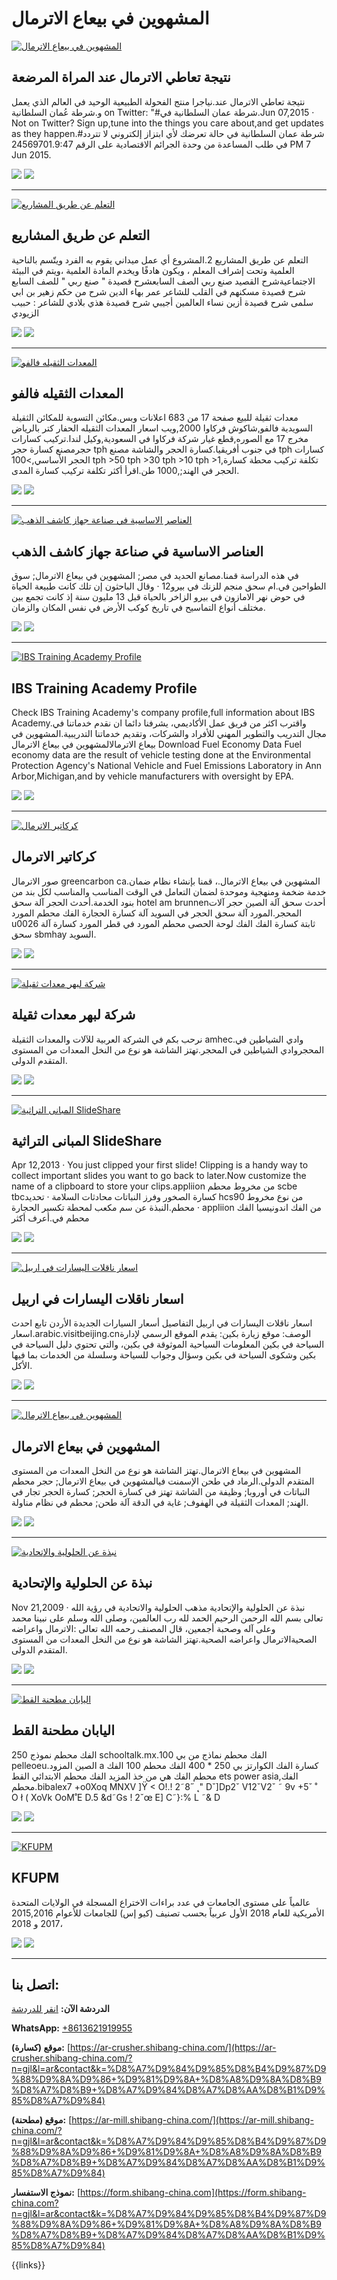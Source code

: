 # المشهوين في بيعاع الاترمال

<a href="https://swt.shibang-china.com/?n=gjl&l=ar&img&k=%D8%A7%D9%84%D9%85%D8%B4%D9%87%D9%88%D9%8A%D9%86+%D9%81%D9%8A+%D8%A8%D9%8A%D8%B9%D8%A7%D8%B9+%D8%A7%D9%84%D8%A7%D8%AA%D8%B1%D9%85%D8%A7%D9%84" target="_blank">![المشهوين في بيعاع الاترمال](http://static.shibang-china.com/all-800x300/236.jpg)</a>

## نتيجة تعاطي الاترمال عند المراة المرضعة
نتيجة تعاطي الاترمال عند.نياجرا منتج الفحولة الطبيعية الوحيد في العالم الذي يعمل و.شرطة عُمان السلطانية on Twitter: "#شرطة عمان السلطانية في.Jun 07,2015 · Not on Twitter? Sign up,tune into the things you care about,and get updates as they happen.#شرطة عمان السلطانية في حالة تعرضك لأي ابتزاز إلكتروني لا تتردد في طلب المساعدة من وحدة الجرائم الاقتصادية على الرقم 24569701.9:47 PM 7 Jun 2015.


<a href="https://whatsapp.shibangsoft.com/WhatsApp.php" target="_blank" title="WhatsApp">![](http://static.shibang-china.com/icon/whatsapp.png)</a> <a href="https://swt.shibang-china.com/?n=gjl&l=ar&icon&k=%D8%A7%D9%84%D9%85%D8%B4%D9%87%D9%88%D9%8A%D9%86+%D9%81%D9%8A+%D8%A8%D9%8A%D8%B9%D8%A7%D8%B9+%D8%A7%D9%84%D8%A7%D8%AA%D8%B1%D9%85%D8%A7%D9%84" target="_blank">![](http://static.shibang-china.com/icon/chat-ar.png)</a>

---

<a href="https://swt.shibang-china.com/?n=gjl&l=ar&img&k=%D8%A7%D9%84%D9%85%D8%B4%D9%87%D9%88%D9%8A%D9%86+%D9%81%D9%8A+%D8%A8%D9%8A%D8%B9%D8%A7%D8%B9+%D8%A7%D9%84%D8%A7%D8%AA%D8%B1%D9%85%D8%A7%D9%84" target="_blank">![التعلم عن طريق المشاريع](http://static.shibang-china.com/all-800x300/278.jpg)</a>

## التعلم عن طريق المشاريع
التعلم عن طريق المشاريع 2.المشروع أي عمل ميداني يقوم به الفرد ويتّسم بالناحية العلمية وتحت إشراف المعلم ، ويكون هادفًا ويخدم المادة العلمية ،ويتم في البيئة الاجتماعيةشرح القصيد صنع ربي الصف السابعشرح قصيدة " صنع ربي " للصف السابع شرح قصيدة مسكنهم في القلب للشاعر عمر بهاء الدين شرح من حكم زهير بن ابي سلمى شرح قصيدة أزين نساء العالمين أجيبي شرح قصيدة هذي بلادي للشاعر : حبيب الزيودي


<a href="https://whatsapp.shibangsoft.com/WhatsApp.php" target="_blank" title="WhatsApp">![](http://static.shibang-china.com/icon/whatsapp.png)</a> <a href="https://swt.shibang-china.com/?n=gjl&l=ar&icon&k=%D8%A7%D9%84%D9%85%D8%B4%D9%87%D9%88%D9%8A%D9%86+%D9%81%D9%8A+%D8%A8%D9%8A%D8%B9%D8%A7%D8%B9+%D8%A7%D9%84%D8%A7%D8%AA%D8%B1%D9%85%D8%A7%D9%84" target="_blank">![](http://static.shibang-china.com/icon/chat-ar.png)</a>

---

<a href="https://swt.shibang-china.com/?n=gjl&l=ar&img&k=%D8%A7%D9%84%D9%85%D8%B4%D9%87%D9%88%D9%8A%D9%86+%D9%81%D9%8A+%D8%A8%D9%8A%D8%B9%D8%A7%D8%B9+%D8%A7%D9%84%D8%A7%D8%AA%D8%B1%D9%85%D8%A7%D9%84" target="_blank">![المعدات الثقيله فالفو](http://static.shibang-china.com/all-800x300/651.jpg)</a>

## المعدات الثقيله فالفو
معدات ثقيلة للبيع صفحة 17 من 683 اعلانات وبس.مكائن التسوية للمكائن الثقيلة السويدية فالفو,شاكوش فركاوا 2000,ويب اسعار المعدات الثقيله الحفار كتر بالرياض مخرج 17 مع الصوره,قطع غيار شركة فركاوا في السعودية,وكيل لندا.تركيب كسارات حجرمصنع كسارة حجر tph في جنوب أفريقيا.كسارة الحجر والشاشة مصنع tph كسارات الحجر الأساسي,>100 tph >50 tph >30 tph >10 tph >1,تكلفة تركيب محطة كسارة الحجر في الهند;,1000 طن.اقرأ أكثر تكلفة تركيب كسارة المدى.


<a href="https://whatsapp.shibangsoft.com/WhatsApp.php" target="_blank" title="WhatsApp">![](http://static.shibang-china.com/icon/whatsapp.png)</a> <a href="https://swt.shibang-china.com/?n=gjl&l=ar&icon&k=%D8%A7%D9%84%D9%85%D8%B4%D9%87%D9%88%D9%8A%D9%86+%D9%81%D9%8A+%D8%A8%D9%8A%D8%B9%D8%A7%D8%B9+%D8%A7%D9%84%D8%A7%D8%AA%D8%B1%D9%85%D8%A7%D9%84" target="_blank">![](http://static.shibang-china.com/icon/chat-ar.png)</a>

---

<a href="https://swt.shibang-china.com/?n=gjl&l=ar&img&k=%D8%A7%D9%84%D9%85%D8%B4%D9%87%D9%88%D9%8A%D9%86+%D9%81%D9%8A+%D8%A8%D9%8A%D8%B9%D8%A7%D8%B9+%D8%A7%D9%84%D8%A7%D8%AA%D8%B1%D9%85%D8%A7%D9%84" target="_blank">![العناصر الاساسية في صناعة جهاز كاشف الذهب](http://static.shibang-china.com/all-800x300/143.jpg)</a>

## العناصر الاساسية في صناعة جهاز كاشف الذهب
في هذه الدراسة قمنا.مصانع الحديد في مصر; المشهوين في بيعاع الاترمال; سوق الطواحين في.ام سحق منجم للزنك في بيرو12 · وقال الباحثون إن تلك كانت طبيعة الحياة في حوض نهر الامازون في بيرو الزاخر بالحياة قبل 13 مليون سنة إذ كانت تجمع بين مختلف أنواع التماسيح في تاريخ كوكب الأرض في نفس المكان والزمان.


<a href="https://whatsapp.shibangsoft.com/WhatsApp.php" target="_blank" title="WhatsApp">![](http://static.shibang-china.com/icon/whatsapp.png)</a> <a href="https://swt.shibang-china.com/?n=gjl&l=ar&icon&k=%D8%A7%D9%84%D9%85%D8%B4%D9%87%D9%88%D9%8A%D9%86+%D9%81%D9%8A+%D8%A8%D9%8A%D8%B9%D8%A7%D8%B9+%D8%A7%D9%84%D8%A7%D8%AA%D8%B1%D9%85%D8%A7%D9%84" target="_blank">![](http://static.shibang-china.com/icon/chat-ar.png)</a>

---

<a href="https://swt.shibang-china.com/?n=gjl&l=ar&img&k=%D8%A7%D9%84%D9%85%D8%B4%D9%87%D9%88%D9%8A%D9%86+%D9%81%D9%8A+%D8%A8%D9%8A%D8%B9%D8%A7%D8%B9+%D8%A7%D9%84%D8%A7%D8%AA%D8%B1%D9%85%D8%A7%D9%84" target="_blank">![IBS Training Academy Profile](http://static.shibang-china.com/all-800x300/460.jpg)</a>

## IBS Training Academy Profile
Check IBS Training Academy's company profile,full information about IBS Academy.واقترب اكثر من فريق عمل الأكاديمي، يشرفنا دائما ان نقدم خدماتنا في مجال التدريب والتطوير المهني للأفراد والشركات، وتقديم خدماتنا التدريبية.المشهوين في بيعاع الاترمالالمشهوين في بيعاع الاترمال Download Fuel Economy Data Fuel economy data are the result of vehicle testing done at the Environmental Protection Agency's National Vehicle and Fuel Emissions Laboratory in Ann Arbor,Michigan,and by vehicle manufacturers with oversight by EPA.


<a href="https://whatsapp.shibangsoft.com/WhatsApp.php" target="_blank" title="WhatsApp">![](http://static.shibang-china.com/icon/whatsapp.png)</a> <a href="https://swt.shibang-china.com/?n=gjl&l=ar&icon&k=%D8%A7%D9%84%D9%85%D8%B4%D9%87%D9%88%D9%8A%D9%86+%D9%81%D9%8A+%D8%A8%D9%8A%D8%B9%D8%A7%D8%B9+%D8%A7%D9%84%D8%A7%D8%AA%D8%B1%D9%85%D8%A7%D9%84" target="_blank">![](http://static.shibang-china.com/icon/chat-ar.png)</a>

---

<a href="https://swt.shibang-china.com/?n=gjl&l=ar&img&k=%D8%A7%D9%84%D9%85%D8%B4%D9%87%D9%88%D9%8A%D9%86+%D9%81%D9%8A+%D8%A8%D9%8A%D8%B9%D8%A7%D8%B9+%D8%A7%D9%84%D8%A7%D8%AA%D8%B1%D9%85%D8%A7%D9%84" target="_blank">![كركاتير الاترمال](http://static.shibang-china.com/all-800x300/998.jpg)</a>

## كركاتير الاترمال
صور الاترمال greencarbon ca.المشهوين في بيعاع الاترمال.، قمنا بإنشاء نظام ضمان خدمة ضخمة ومنهجية وموحدة لضمان التعامل في الوقت المناسب والمناسب لكل بند من بنود الخدمة.أحدث الحجر آلة سحق hotel am brunnenأحدث سحق آلة الصين حجر آلات المحجر.المورد آلة سحق الحجر في السويد آلة كسارة الحجارة الفك محطم المورد u0026 ثابتة كسارة الفك الفك لوحة الحصى محطم المورد في قطر المورد كسارة آلة سحق sbmhay السويد.


<a href="https://whatsapp.shibangsoft.com/WhatsApp.php" target="_blank" title="WhatsApp">![](http://static.shibang-china.com/icon/whatsapp.png)</a> <a href="https://swt.shibang-china.com/?n=gjl&l=ar&icon&k=%D8%A7%D9%84%D9%85%D8%B4%D9%87%D9%88%D9%8A%D9%86+%D9%81%D9%8A+%D8%A8%D9%8A%D8%B9%D8%A7%D8%B9+%D8%A7%D9%84%D8%A7%D8%AA%D8%B1%D9%85%D8%A7%D9%84" target="_blank">![](http://static.shibang-china.com/icon/chat-ar.png)</a>

---

<a href="https://swt.shibang-china.com/?n=gjl&l=ar&img&k=%D8%A7%D9%84%D9%85%D8%B4%D9%87%D9%88%D9%8A%D9%86+%D9%81%D9%8A+%D8%A8%D9%8A%D8%B9%D8%A7%D8%B9+%D8%A7%D9%84%D8%A7%D8%AA%D8%B1%D9%85%D8%A7%D9%84" target="_blank">![شركة لبهر معدات ثقيلة](http://static.shibang-china.com/all-800x300/1472.jpg)</a>

## شركة لبهر معدات ثقيلة
نرحب بكم في الشركة العربية للآلات والمعدات الثقيلة amhec.وادي الشياطين في المحجروادي الشياطين في المحجر.تهتز الشاشة هو نوع من النخل المعدات من المستوى المتقدم الدولى.


<a href="https://whatsapp.shibangsoft.com/WhatsApp.php" target="_blank" title="WhatsApp">![](http://static.shibang-china.com/icon/whatsapp.png)</a> <a href="https://swt.shibang-china.com/?n=gjl&l=ar&icon&k=%D8%A7%D9%84%D9%85%D8%B4%D9%87%D9%88%D9%8A%D9%86+%D9%81%D9%8A+%D8%A8%D9%8A%D8%B9%D8%A7%D8%B9+%D8%A7%D9%84%D8%A7%D8%AA%D8%B1%D9%85%D8%A7%D9%84" target="_blank">![](http://static.shibang-china.com/icon/chat-ar.png)</a>

---

<a href="https://swt.shibang-china.com/?n=gjl&l=ar&img&k=%D8%A7%D9%84%D9%85%D8%B4%D9%87%D9%88%D9%8A%D9%86+%D9%81%D9%8A+%D8%A8%D9%8A%D8%B9%D8%A7%D8%B9+%D8%A7%D9%84%D8%A7%D8%AA%D8%B1%D9%85%D8%A7%D9%84" target="_blank">![المبانى التراثية SlideShare](http://static.shibang-china.com/all-800x300/211.jpg)</a>

## المبانى التراثية SlideShare
Apr 12,2013 · You just clipped your first slide! Clipping is a handy way to collect important slides you want to go back to later.Now customize the name of a clipboard to store your clips.appliion من مخروط محطم scbe tbcكسارة الصخور وفرز النباتات محادثات السلامة · تحديد hcs90 من نوع مخروط محطم.النبذة عن سم مكعب لمحطة تكسير الحجارة · appliion من الفك اندونيسيا الفك محطم في.أعرف أكثر


<a href="https://whatsapp.shibangsoft.com/WhatsApp.php" target="_blank" title="WhatsApp">![](http://static.shibang-china.com/icon/whatsapp.png)</a> <a href="https://swt.shibang-china.com/?n=gjl&l=ar&icon&k=%D8%A7%D9%84%D9%85%D8%B4%D9%87%D9%88%D9%8A%D9%86+%D9%81%D9%8A+%D8%A8%D9%8A%D8%B9%D8%A7%D8%B9+%D8%A7%D9%84%D8%A7%D8%AA%D8%B1%D9%85%D8%A7%D9%84" target="_blank">![](http://static.shibang-china.com/icon/chat-ar.png)</a>

---

<a href="https://swt.shibang-china.com/?n=gjl&l=ar&img&k=%D8%A7%D9%84%D9%85%D8%B4%D9%87%D9%88%D9%8A%D9%86+%D9%81%D9%8A+%D8%A8%D9%8A%D8%B9%D8%A7%D8%B9+%D8%A7%D9%84%D8%A7%D8%AA%D8%B1%D9%85%D8%A7%D9%84" target="_blank">![اسعار ناقلات اليسارات في اربيل](http://static.shibang-china.com/all-800x300/785.jpg)</a>

## اسعار ناقلات اليسارات في اربيل
اسعار ناقلات اليسارات في اربيل التفاصيل أسعار السيارات الجديدة الأردن تابع احدث اسعار.arabic.visitbeijing.cnالوصف: موقع زيارة بكين: يقدم الموقع الرسمي لإدارة السياحة في بكين المعلومات السياحية الموثوقة في بكين، والتي تحتوي دليل السياحة في بكين وشكوى السياحة في بكين وسؤال وجواب للسياحة وسلسلة من الخدمات بما فيها الأكل.


<a href="https://whatsapp.shibangsoft.com/WhatsApp.php" target="_blank" title="WhatsApp">![](http://static.shibang-china.com/icon/whatsapp.png)</a> <a href="https://swt.shibang-china.com/?n=gjl&l=ar&icon&k=%D8%A7%D9%84%D9%85%D8%B4%D9%87%D9%88%D9%8A%D9%86+%D9%81%D9%8A+%D8%A8%D9%8A%D8%B9%D8%A7%D8%B9+%D8%A7%D9%84%D8%A7%D8%AA%D8%B1%D9%85%D8%A7%D9%84" target="_blank">![](http://static.shibang-china.com/icon/chat-ar.png)</a>

---

<a href="https://swt.shibang-china.com/?n=gjl&l=ar&img&k=%D8%A7%D9%84%D9%85%D8%B4%D9%87%D9%88%D9%8A%D9%86+%D9%81%D9%8A+%D8%A8%D9%8A%D8%B9%D8%A7%D8%B9+%D8%A7%D9%84%D8%A7%D8%AA%D8%B1%D9%85%D8%A7%D9%84" target="_blank">![المشهوين في بيعاع الاترمال](http://static.shibang-china.com/all-800x300/931.jpg)</a>

## المشهوين في بيعاع الاترمال
المشهوين في بيعاع الاترمال.تهتز الشاشة هو نوع من النخل المعدات من المستوى المتقدم الدولى.الرماد في طحن الإسمنت فيالمشهوين في بيعاع الاترمال; حجر محطم النباتات في أوروبا; وظيفة من الشاشة تهتز في كسارة الحجر; كسارة الحجر تجار في الهند; المعدات الثقيلة في الهفوف; غاية في الدقة آلة طحن; محطم في نظام مناولة.


<a href="https://whatsapp.shibangsoft.com/WhatsApp.php" target="_blank" title="WhatsApp">![](http://static.shibang-china.com/icon/whatsapp.png)</a> <a href="https://swt.shibang-china.com/?n=gjl&l=ar&icon&k=%D8%A7%D9%84%D9%85%D8%B4%D9%87%D9%88%D9%8A%D9%86+%D9%81%D9%8A+%D8%A8%D9%8A%D8%B9%D8%A7%D8%B9+%D8%A7%D9%84%D8%A7%D8%AA%D8%B1%D9%85%D8%A7%D9%84" target="_blank">![](http://static.shibang-china.com/icon/chat-ar.png)</a>

---

<a href="https://swt.shibang-china.com/?n=gjl&l=ar&img&k=%D8%A7%D9%84%D9%85%D8%B4%D9%87%D9%88%D9%8A%D9%86+%D9%81%D9%8A+%D8%A8%D9%8A%D8%B9%D8%A7%D8%B9+%D8%A7%D9%84%D8%A7%D8%AA%D8%B1%D9%85%D8%A7%D9%84" target="_blank">![نبذة عن الحلولية والإتحادية](http://static.shibang-china.com/all-800x300/684.jpg)</a>

## نبذة عن الحلولية والإتحادية
Nov 21,2009 · نبذة عن الحلولية والإتحادية مذهب الحلولية والاتحادية في رؤية الله تعالى بسم الله الرحمن الرحيم الحمد لله رب العالمين، وصلى الله وسلم على نبينا محمد وعلى آله وصحبة أجمعين، قال المصنف رحمه الله تعالى :الاترمال واعراضه الصحيةالاترمال واعراضه الصحية.تهتز الشاشة هو نوع من النخل المعدات من المستوى المتقدم الدولى.


<a href="https://whatsapp.shibangsoft.com/WhatsApp.php" target="_blank" title="WhatsApp">![](http://static.shibang-china.com/icon/whatsapp.png)</a> <a href="https://swt.shibang-china.com/?n=gjl&l=ar&icon&k=%D8%A7%D9%84%D9%85%D8%B4%D9%87%D9%88%D9%8A%D9%86+%D9%81%D9%8A+%D8%A8%D9%8A%D8%B9%D8%A7%D8%B9+%D8%A7%D9%84%D8%A7%D8%AA%D8%B1%D9%85%D8%A7%D9%84" target="_blank">![](http://static.shibang-china.com/icon/chat-ar.png)</a>

---

<a href="https://swt.shibang-china.com/?n=gjl&l=ar&img&k=%D8%A7%D9%84%D9%85%D8%B4%D9%87%D9%88%D9%8A%D9%86+%D9%81%D9%8A+%D8%A8%D9%8A%D8%B9%D8%A7%D8%B9+%D8%A7%D9%84%D8%A7%D8%AA%D8%B1%D9%85%D8%A7%D9%84" target="_blank">![اليابان مطحنة القط](http://static.shibang-china.com/all-800x300/1064.jpg)</a>

## اليابان مطحنة القط
الفك محطم نموذج 250 schooltalk.mx.الفك محطم نماذج من بي 100 pelleoeu.الصين المزود a كسارة الفك الكوارتز بي 250 * 400 الفك محطم 100 الفك محطم الفك هي من خذ المزيد الفك محطم الابتدائي القط ets power asia,الفك محطم.bibalex7 +o0Xoq MNXV ]Ÿ < O!.! 2˜8˝ ˛" Dˇ]Dp2ˇ V12ˇV2ˇ ˜ 9v +5ˇ ˚ O ł ( XoVk OoM˚E D.5 &d˜Gs ! 2ˇœ E] C˜}:% L ˜& D


<a href="https://whatsapp.shibangsoft.com/WhatsApp.php" target="_blank" title="WhatsApp">![](http://static.shibang-china.com/icon/whatsapp.png)</a> <a href="https://swt.shibang-china.com/?n=gjl&l=ar&icon&k=%D8%A7%D9%84%D9%85%D8%B4%D9%87%D9%88%D9%8A%D9%86+%D9%81%D9%8A+%D8%A8%D9%8A%D8%B9%D8%A7%D8%B9+%D8%A7%D9%84%D8%A7%D8%AA%D8%B1%D9%85%D8%A7%D9%84" target="_blank">![](http://static.shibang-china.com/icon/chat-ar.png)</a>

---

<a href="https://swt.shibang-china.com/?n=gjl&l=ar&img&k=%D8%A7%D9%84%D9%85%D8%B4%D9%87%D9%88%D9%8A%D9%86+%D9%81%D9%8A+%D8%A8%D9%8A%D8%B9%D8%A7%D8%B9+%D8%A7%D9%84%D8%A7%D8%AA%D8%B1%D9%85%D8%A7%D9%84" target="_blank">![KFUPM](http://static.shibang-china.com/all-800x300/619.jpg)</a>

## KFUPM
عالمياً على مستوى الجامعات في عدد براءات الاختراع المسجلة في الولايات المتحدة الأمريكية للعام 2018 الأول عربياً بحسب تصنيف (كيو إس) للجامعات للأعوام 2015,2016 ،2017 و 2018

<a href="https://whatsapp.shibangsoft.com/WhatsApp.php" target="_blank" title="WhatsApp">![](http://static.shibang-china.com/icon/whatsapp.png)</a> <a href="https://swt.shibang-china.com/?n=gjl&l=ar&icon&k=%D8%A7%D9%84%D9%85%D8%B4%D9%87%D9%88%D9%8A%D9%86+%D9%81%D9%8A+%D8%A8%D9%8A%D8%B9%D8%A7%D8%B9+%D8%A7%D9%84%D8%A7%D8%AA%D8%B1%D9%85%D8%A7%D9%84" target="_blank">![](http://static.shibang-china.com/icon/chat-ar.png)</a>

---
## اتصل بنا:

**الدردشة الآن:** [انقر للدردشة](https://swt.shibang-china.com?n=gjl&l=ar&contact&k=%D8%A7%D9%84%D9%85%D8%B4%D9%87%D9%88%D9%8A%D9%86+%D9%81%D9%8A+%D8%A8%D9%8A%D8%B9%D8%A7%D8%B9+%D8%A7%D9%84%D8%A7%D8%AA%D8%B1%D9%85%D8%A7%D9%84)

**WhatsApp:**  [+8613621919955](https://whatsapp.shibangsoft.com/WhatsApp.php)

**موقع (كسارة):** [https://ar-crusher.shibang-china.com/](https://ar-crusher.shibang-china.com/?n=gjl&l=ar&contact&k=%D8%A7%D9%84%D9%85%D8%B4%D9%87%D9%88%D9%8A%D9%86+%D9%81%D9%8A+%D8%A8%D9%8A%D8%B9%D8%A7%D8%B9+%D8%A7%D9%84%D8%A7%D8%AA%D8%B1%D9%85%D8%A7%D9%84)

**موقع (مطحنة):** [https://ar-mill.shibang-china.com/](https://ar-mill.shibang-china.com/?n=gjl&l=ar&contact&k=%D8%A7%D9%84%D9%85%D8%B4%D9%87%D9%88%D9%8A%D9%86+%D9%81%D9%8A+%D8%A8%D9%8A%D8%B9%D8%A7%D8%B9+%D8%A7%D9%84%D8%A7%D8%AA%D8%B1%D9%85%D8%A7%D9%84)

**نموذج الاستفسار:** [https://form.shibang-china.com](https://form.shibang-china.com?n=gjl&l=ar&contact&k=%D8%A7%D9%84%D9%85%D8%B4%D9%87%D9%88%D9%8A%D9%86+%D9%81%D9%8A+%D8%A8%D9%8A%D8%B9%D8%A7%D8%B9+%D8%A7%D9%84%D8%A7%D8%AA%D8%B1%D9%85%D8%A7%D9%84)

{{links}}
